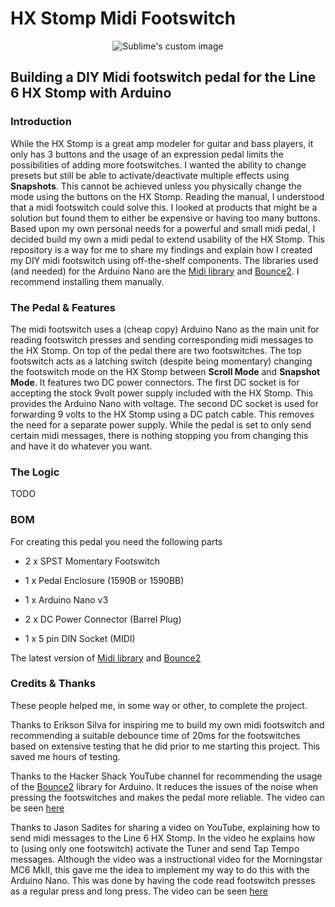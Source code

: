 # HX Stomp Midi Footswitch #
<p align="center">
  <img src="https://user-images.githubusercontent.com/84625283/136017059-c77f75ea-da17-4e0d-be7f-05242f38987f.png?raw=true" alt="Sublime's custom image"/>
 </p>

## Building a DIY Midi footswitch pedal for the Line 6 HX Stomp with Arduino ##

### Introduction ###

While the HX Stomp is a great amp modeler for guitar and bass players, it only has 3 buttons and the usage of an expression pedal limits the possibilities of adding more footswitches. 
I wanted the ability to change presets but still be able to activate/deactivate multiple effects using **Snapshots**. This cannot be achieved unless you physically change the mode using the buttons on the HX Stomp. Reading the manual, I understood that a midi footswitch could solve this. I looked at products that might be a solution but found them to either be expensive or having too many buttons. Based upon my own personal needs for a powerful and small midi pedal, I decided build my own a midi pedal to extend usability of the HX Stomp. This repository is a way for me to share my findings and explain how I created my DIY midi footswitch using off-the-shelf components. The libraries used (and needed) for the Arduino Nano are the [Midi library](https://github.com/FortySevenEffects/arduino_midi_library) and [Bounce2](https://github.com/thomasfredericks/Bounce2). I recommend installing them manually.

### The Pedal & Features ###

The midi footswitch uses a (cheap copy) Arduino Nano as the main unit for reading footswitch presses and sending corresponding midi messages to the HX Stomp. On top of the pedal there are two footswitches. The top footswitch acts as a latching switch (despite being momentary) changing the footswitch mode on the HX Stomp between **Scroll Mode** and **Snapshot Mode**.
It features two DC power connectors. The first DC socket is for accepting the stock 9volt power supply included with the HX Stomp. This provides the Arduino Nano with voltage. The second DC socket is used for forwarding 9 volts to the HX Stomp using a DC patch cable. This removes the need for a separate power supply.
While the pedal is set to only send certain midi messages, there is nothing stopping you from changing this and have it do whatever you want.

### The Logic ###

TODO



### BOM ###

For creating this pedal you need the following parts

* 2 x SPST Momentary Footswitch
* 1 x Pedal Enclosure (1590B or 1590BB)
* 1 x Arduino Nano v3

* 2 x DC Power Connector (Barrel Plug)
* 1 x 5 pin DIN Socket (MIDI)

The latest version of [Midi library](https://github.com/FortySevenEffects/arduino_midi_library) and [Bounce2](https://github.com/thomasfredericks/Bounce2)

### Credits & Thanks ###

These people helped me, in some way or other, to complete the project.

Thanks to Erikson Silva for inspiring me to build my own midi footswitch and recommending a suitable debounce time of 20ms for the footswitches based on extensive testing that he did prior to me starting this project. This saved me hours of testing.

Thanks to the Hacker Shack YouTube channel for recommending the usage of the [Bounce2](https://github.com/thomasfredericks/Bounce2) library for Arduino. It reduces the issues of the noise when pressing the footswitches and makes the pedal more reliable. The video can be seen [here](https://www.youtube.com/watch?v=M25I58I7BtI)

Thanks to Jason Sadites for sharing a video on YouTube, explaining how to send midi messages to the Line 6 HX Stomp. In the video he explains how to (using only one footswitch) activate the Tuner and send Tap Tempo messages. Although the video was a instructional video for the Morningstar MC6 MkII, this gave me the idea to implement my way to do this with the Arduino Nano. This was done by having the code read footswitch presses as a regular press and long press. The video can be seen [here](https://www.youtube.com/watch?v=en8YLGcwuPc)
